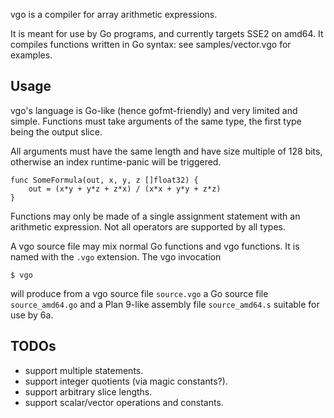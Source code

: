 vgo is a compiler for array arithmetic expressions.

It is meant for use by Go programs, and currently targets SSE2 on amd64.
It compiles functions written in Go syntax: see samples/vector.vgo
for examples.

Usage
-----

vgo's language is Go-like (hence gofmt-friendly) and very limited
and simple. Functions must take arguments of the same type,
the first type being the output slice.

All arguments must have the same length and have size multiple of 128
bits, otherwise an index runtime-panic will be triggered.

    func SomeFormula(out, x, y, z []float32) {
    	out = (x*y + y*z + z*x) / (x*x + y*y + z*z)
    }

Functions may only be made of a single assignment statement
with an arithmetic expression. Not all operators are supported
by all types.

A vgo source file may mix normal Go functions and vgo functions.
It is named with the `.vgo` extension. The vgo invocation

    $ vgo

will produce from a vgo source file `source.vgo` a Go source file
`source_amd64.go` and a Plan 9-like assembly file `source_amd64.s` suitable for
use by 6a.

TODOs
-----

* support multiple statements.
* support integer quotients (via magic constants?).
* support arbitrary slice lengths.
* support scalar/vector operations and constants.

